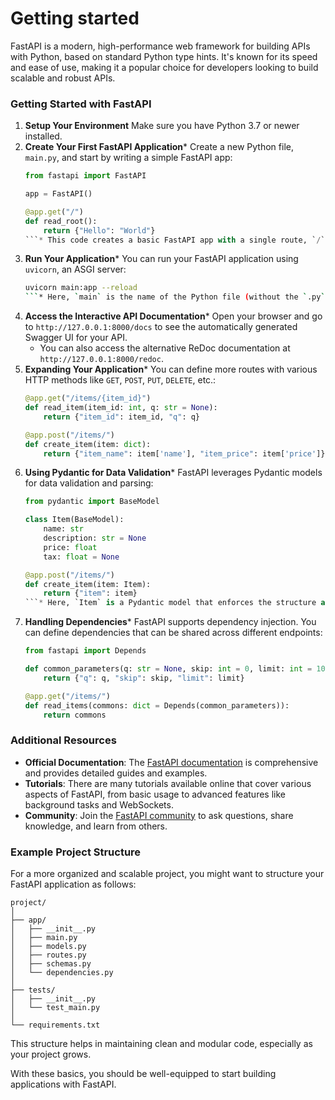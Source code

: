 # Getting started

FastAPI is a modern, high-performance web framework for building APIs with Python, based on standard Python type hints. It's known for its speed and ease of use, making it a popular choice for developers looking to build scalable and robust APIs.

### Getting Started with FastAPI

1. **Setup Your Environment** Make sure you have Python 3.7 or newer installed.
2. **Create Your First FastAPI Application**\* Create a new Python file, `main.py`, and start by writing a simple FastAPI app:
   ````python
   from fastapi import FastAPI

   app = FastAPI()

   @app.get("/")
   def read_root():
       return {"Hello": "World"}
   ```* This code creates a basic FastAPI app with a single route, `/`, which returns a JSON response.
   ````
3. **Run Your Application**\* You can run your FastAPI application using `uvicorn`, an ASGI server:
   ````bash
   uvicorn main:app --reload
   ```* Here, `main` is the name of the Python file (without the `.py` extension) and `app` is the FastAPI instance. The `--reload` flag is used for auto-reloading during development.
   ````
4. **Access the Interactive API Documentation**\* Open your browser and go to `http://127.0.0.1:8000/docs` to see the automatically generated Swagger UI for your API.
   * You can also access the alternative ReDoc documentation at `http://127.0.0.1:8000/redoc`.
5. **Expanding Your Application**\* You can define more routes with various HTTP methods like `GET`, `POST`, `PUT`, `DELETE`, etc.:
   ```python
   @app.get("/items/{item_id}")
   def read_item(item_id: int, q: str = None):
       return {"item_id": item_id, "q": q}

   @app.post("/items/")
   def create_item(item: dict):
       return {"item_name": item['name'], "item_price": item['price']}
   ```
6. **Using Pydantic for Data Validation**\* FastAPI leverages Pydantic models for data validation and parsing:
   ````python
   from pydantic import BaseModel

   class Item(BaseModel):
       name: str
       description: str = None
       price: float
       tax: float = None

   @app.post("/items/")
   def create_item(item: Item):
       return {"item": item}
   ```* Here, `Item` is a Pydantic model that enforces the structure and types of data.
   ````
7. **Handling Dependencies**\* FastAPI supports dependency injection. You can define dependencies that can be shared across different endpoints:
   ```python
   from fastapi import Depends

   def common_parameters(q: str = None, skip: int = 0, limit: int = 10):
       return {"q": q, "skip": skip, "limit": limit}

   @app.get("/items/")
   def read_items(commons: dict = Depends(common_parameters)):
       return commons
   ```

### Additional Resources

- **Official Documentation**: The [FastAPI documentation](https://fastapi.tiangolo.com/) is comprehensive and provides detailed guides and examples.
- **Tutorials**: There are many tutorials available online that cover various aspects of FastAPI, from basic usage to advanced features like background tasks and WebSockets.
- **Community**: Join the [FastAPI community](https://fastapi.tiangolo.com/community/) to ask questions, share knowledge, and learn from others.

### Example Project Structure

For a more organized and scalable project, you might want to structure your FastAPI application as follows:

```text
project/
│
├── app/
│   ├── __init__.py
│   ├── main.py
│   ├── models.py
│   ├── routes.py
│   ├── schemas.py
│   └── dependencies.py
│
├── tests/
│   ├── __init__.py
│   └── test_main.py
│
└── requirements.txt
```

This structure helps in maintaining clean and modular code, especially as your project grows.

With these basics, you should be well-equipped to start building applications with FastAPI.
